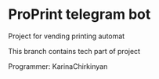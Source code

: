 # ProPrint telegram bot

Project for vending printing automat

This branch contains tech part of project

Programmer: KarinaChirkinyan
